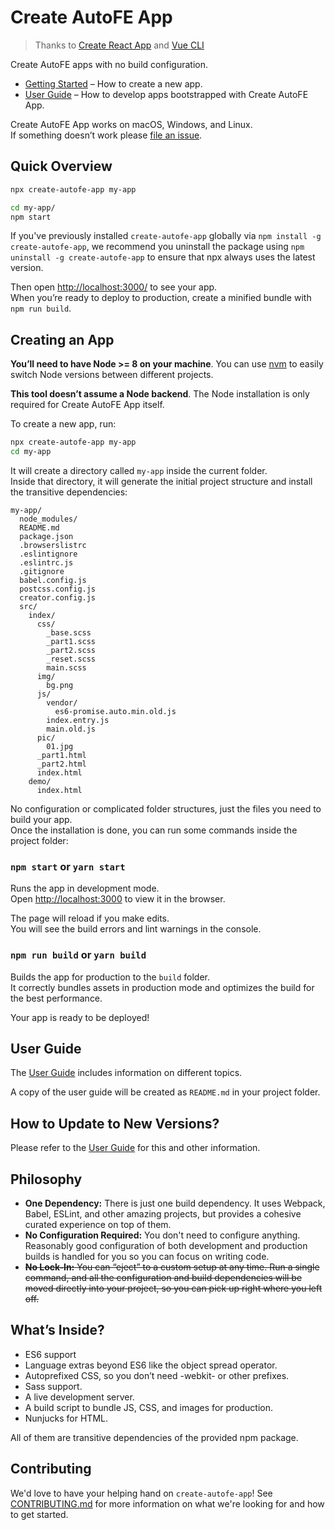 # Create AutoFE App

> Thanks to [Create React App](https://create-react-app.dev/) and [Vue CLI](https://cli.vuejs.org/)

Create AutoFE apps with no build configuration.

* [Getting Started](#getting-started) – How to create a new app.
* [User Guide](https://github.com/athm-fe/create-autofe-app/blob/master/packages/autofe-scripts/template/README.md) – How to develop apps bootstrapped with Create AutoFE App.

Create AutoFE App works on macOS, Windows, and Linux.<br>
If something doesn’t work please [file an issue](https://github.com/athm-fe/create-autofe-app/issues/new).

## Quick Overview

```sh
npx create-autofe-app my-app

cd my-app/
npm start
```

If you've previously installed `create-autofe-app` globally via `npm install -g create-autofe-app`, we recommend you uninstall the package using `npm uninstall -g create-autofe-app` to ensure that npx always uses the latest version.

Then open [http://localhost:3000/](http://localhost:3000/) to see your app.<br>
When you’re ready to deploy to production, create a minified bundle with `npm run build`.

## Creating an App

**You’ll need to have Node >= 8 on your machine**. You can use [nvm](https://github.com/creationix/nvm#installation) to easily switch Node versions between different projects.

**This tool doesn’t assume a Node backend**. The Node installation is only required for Create AutoFE App itself.

To create a new app, run:

```sh
npx create-autofe-app my-app
cd my-app
```

It will create a directory called `my-app` inside the current folder.<br>
Inside that directory, it will generate the initial project structure and install the transitive dependencies:

```
my-app/
  node_modules/
  README.md
  package.json
  .browserslistrc
  .eslintignore
  .eslintrc.js
  .gitignore
  babel.config.js
  postcss.config.js
  creator.config.js
  src/
    index/
      css/
        _base.scss
        _part1.scss
        _part2.scss
        _reset.scss
        main.scss
      img/
        bg.png
      js/
        vendor/
          es6-promise.auto.min.old.js
        index.entry.js
        main.old.js
      pic/
        01.jpg
      _part1.html
      _part2.html
      index.html
    demo/
      index.html
```

No configuration or complicated folder structures, just the files you need to build your app.<br>
Once the installation is done, you can run some commands inside the project folder:

### `npm start` or `yarn start`

Runs the app in development mode.<br>
Open [http://localhost:3000](http://localhost:3000) to view it in the browser.

The page will reload if you make edits.<br>
You will see the build errors and lint warnings in the console.

### `npm run build` or `yarn build`

Builds the app for production to the `build` folder.<br>
It correctly bundles assets in production mode and optimizes the build for the best performance.

Your app is ready to be deployed!

## User Guide

The [User Guide](https://github.com/athm-fe/create-autofe-app/blob/master/packages/autofe-scripts/template/README.md) includes information on different topics.

A copy of the user guide will be created as `README.md` in your project folder.

## How to Update to New Versions?

Please refer to the [User Guide](https://github.com/athm-fe/create-autofe-app/blob/master/packages/autofe-scripts/template/README.md#%E6%9B%B4%E6%96%B0%E5%88%B0%E6%96%B0%E7%89%88%E6%9C%AC) for this and other information.

## Philosophy

- **One Dependency:** There is just one build dependency. It uses Webpack, Babel, ESLint, and other amazing projects, but provides a cohesive curated experience on top of them.
- **No Configuration Required:** You don't need to configure anything. Reasonably good configuration of both development and production builds is handled for you so you can focus on writing code.
- <del>**No Lock-In:** You can “eject” to a custom setup at any time. Run a single command, and all the configuration and build dependencies will be moved directly into your project, so you can pick up right where you left off.</del>


## What’s Inside?

* ES6 support
* Language extras beyond ES6 like the object spread operator.
* Autoprefixed CSS, so you don’t need -webkit- or other prefixes.
* Sass support.
* A live development server.
* A build script to bundle JS, CSS, and images for production.
* Nunjucks for HTML.

All of them are transitive dependencies of the provided npm package.

## Contributing

We'd love to have your helping hand on `create-autofe-app`! See [CONTRIBUTING.md](CONTRIBUTING.md) for more information on what we're looking for and how to get started.
